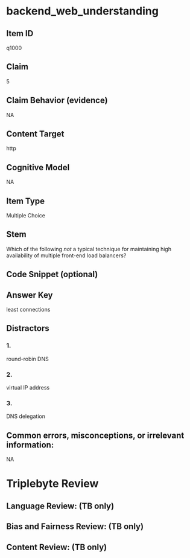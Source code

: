 # backend_web_understanding

## Item ID
q1000

## Claim
5

## Claim Behavior (evidence)
NA

## Content Target
http

## Cognitive Model
NA

## Item Type
Multiple Choice

## Stem
Which of the following *not* a typical technique for maintaining high availability of multiple front-end load balancers?

## Code Snippet (optional)


## Answer Key
least connections

## Distractors

### 1.
round-robin DNS

### 2.
virtual IP address

### 3.
DNS delegation

## Common errors, misconceptions, or irrelevant information:
NA

# Triplebyte Review


## Language Review: (TB only)


## Bias and Fairness Review: (TB only)


## Content Review: (TB only)

